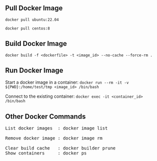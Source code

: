 Pull Docker Image
---
`docker pull ubuntu:22.04`

`docker pull centos:8`

Build Docker Image
---
`docker build -f <dockerfile> -t <image_id> --no-cache --force-rm .`

Run Docker Image
---
Start a docker image in a container: `docker run --rm -it -v ${PWD}:/home/test/tmp <image_id> /bin/bash`

Connect to the existing container: `docker exec -it <container_id> /bin/bash`

Other Docker Commands
---
<pre>
List docker images  : docker image list

Remove docker image : docker image rm <image>

Clear build cache   : docker builder prune
Show containers     : docker ps
</pre>
